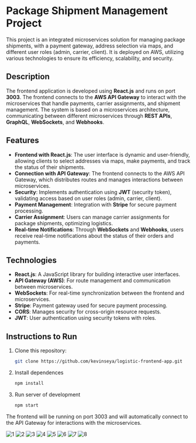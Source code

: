 # Package Shipment Management Project

This project is an integrated microservices solution for managing package shipments, with a payment gateway, address selection via maps, and different user roles (admin, carrier, client). It is deployed on AWS, utilizing various technologies to ensure its efficiency, scalability, and security.

## Description

The frontend application is developed using **React.js** and runs on port **3003**. The frontend connects to the **AWS API Gateway** to interact with the microservices that handle payments, carrier assignments, and shipment management. The system is based on a microservices architecture, communicating between different microservices through **REST APIs**, **GraphQL**, **WebSockets**, and **Webhooks**.

## Features

- **Frontend with React.js**: The user interface is dynamic and user-friendly, allowing clients to select addresses via maps, make payments, and track the status of their shipments.
- **Connection with API Gateway**: The frontend connects to the AWS API Gateway, which distributes routes and manages interactions between microservices.
- **Security**: Implements authentication using **JWT** (security token), validating access based on user roles (admin, carrier, client).
- **Payment Management**: Integration with **Stripe** for secure payment processing.
- **Carrier Assignment**: Users can manage carrier assignments for package shipments, optimizing logistics.
- **Real-time Notifications**: Through **WebSockets** and **Webhooks**, users receive real-time notifications about the status of their orders and payments.

## Technologies

- **React.js**: A JavaScript library for building interactive user interfaces.
- **API Gateway (AWS)**: For route management and communication between microservices.
- **WebSockets**: For real-time synchronization between the frontend and microservices.
- **Stripe**: Payment gateway used for secure payment processing.
- **CORS**: Manages security for cross-origin resource requests.
- **JWT**: User authentication using security tokens with roles.

## Instructions to Run

1. Clone this repository:

   ```bash
   git clone https://github.com/kevinseya/logistic-frontend-app.git

    ```

2. Install dependences

    ```bash
   npm install
    ```

3. Run server of development
    ```bash
    npm start
    ```


The frontend will be running on port 3003 and will automatically connect to the API Gateway for interactions with the microservices.

![1](https://github.com/user-attachments/assets/03213232-c046-4eac-93ce-a1850b3028d6)
![2](https://github.com/user-attachments/assets/2ddabe38-56b0-43b3-8156-f6e3b8cfd885)
![3](https://github.com/user-attachments/assets/754ebc1a-7217-44f6-8ed6-df3d5fec173f)
![4](https://github.com/user-attachments/assets/74146f7e-4ed8-4ee7-91a7-283e765213bf)
![5](https://github.com/user-attachments/assets/cc9fe6a1-13b6-4d58-aae7-16bdad1e8bdc)
![6](https://github.com/user-attachments/assets/6923572e-4be7-4d00-9f40-1c782d934989)
![7](https://github.com/user-attachments/assets/c48e0e7a-db7d-4466-97bc-dc6db4361e22)
![8](https://github.com/user-attachments/assets/098e307c-903c-4f0b-a455-35d08b62e0e5)

